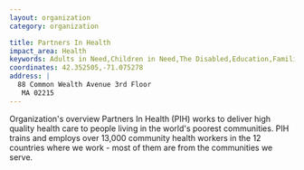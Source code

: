 ```yaml
---
layout: organization
category: organization

title: Partners In Health
impact_area: Health
keywords: Adults in Need,Children in Need,The Disabled,Education,Families in Need,Global Problems,Health and Wellness,The Homeless and Hungry,Women in Need
coordinates: 42.352505,-71.075278
address: |
  88 Common Wealth Avenue 3rd Floor
   MA 02215
---
```

Organization's overview
Partners In Health (PIH) works to deliver high quality health care to people living in the world's poorest communities. PIH trains and employs over 13,000 community health workers in the 12 countries where we work - most of them are from the communities we serve.